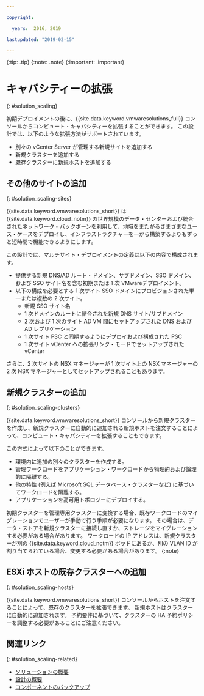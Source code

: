 ```yaml
---

copyright:

  years:  2016, 2019

lastupdated: "2019-02-15"

---
```


{:tip: .tip}
{:note: .note}
{:important: .important}

# キャパシティーの拡張
{: #solution_scaling}

初期デプロイメントの後に、{{site.data.keyword.vmwaresolutions_full}} コンソールからコンピュート・キャパシティーを拡張することができます。 この設計では、以下のような拡張方法がサポートされています。
* 別々の vCenter Server が管理する新規サイトを追加する
* 新規クラスターを追加する
* 既存クラスターに新規ホストを追加する

## その他のサイトの追加
{: #solution_scaling-sites}

{{site.data.keyword.vmwaresolutions_short}} は {{site.data.keyword.cloud_notm}} の世界規模のデータ・センターおよび統合されたネットワーク・バックボーンを利用して、地域をまたがるさまざまなユース・ケースをデプロイし、インフラストラクチャーを一から構築するよりもずっと短時間で機能できるようにします。

この設計では、マルチサイト・デプロイメントの定義は以下の内容で構成されます。
* 提供する新規 DNS/AD ルート・ドメイン、サブドメイン、SSO ドメイン、および SSO サイト名を含む初期または 1 次 VMwareデプロイメント。
* 以下の構成を必要とする 1 次サイト SSO ドメインにプロビジョンされた単一または複数の 2 次サイト。
   * 新規 SSO サイト名
   * 1 次ドメインのルートに結合された新規 DNS サイト/サブドメイン
   * 2 次および 1 次のサイト AD VM 間にセットアップされた DNS および AD レプリケーション
   * 1 次サイト PSC と同期するようにデプロイおよび構成された PSC
   * 1 次サイト vCenter への拡張リンク・モードでセットアップされた vCenter

さらに、2 次サイトの NSX マネージャーが 1 次サイト上の NSX マネージャーの 2 次 NSX マネージャーとしてセットアップされることもあります。

## 新規クラスターの追加
{: #solution_scaling-clusters}

{{site.data.keyword.vmwaresolutions_short}} コンソールから新規クラスターを作成し、新規クラスターに自動的に追加される新規ホストを注文することによって、コンピュート・キャパシティーを拡張することもできます。

この方式によって以下のことができます。
* 環境内に追加の別々のクラスターを作成する。
* 管理ワークロードをアプリケーション・ワークロードから物理的および論理的に隔離する。
* 他の特性 (例えば Microsoft SQL データベース・クラスターなど) に基づいてワークロードを隔離する。
* アプリケーションを高可用トポロジーにデプロイする。

初期クラスターを管理専用クラスターに変換する場合、既存ワークロードのマイグレーションでユーザーが手動で行う手順が必要になります。 その場合は、データ・ストアを新規クラスターに接続し直すか、ストレージをマイグレーションする必要がある場合があります。 ワークロードの IP アドレスは、新規クラスターが別の {{site.data.keyword.cloud_notm}} ポッドにあるか、別の VLAN ID が割り当てられている場合、変更する必要がある場合があります。
{:note}

## ESXi ホストの既存クラスターへの追加
{: #solution_scaling-hosts}

{{site.data.keyword.vmwaresolutions_short}} コンソールからホストを注文することによって、既存のクラスターを拡張できます。  新規ホストはクラスターに自動的に追加されます。 予約要件に基づいて、クラスターの HA 予約ポリシーを調整する必要があることにご注意ください。

## 関連リンク
{: #solution_scaling-related}

* [ソリューションの概要](/docs/services/vmwaresolutions/archiref/solution?topic=vmware-solutions-solution_overview)
* [設計の概要](/docs/services/vmwaresolutions/archiref/solution?topic=vmware-solutions-design_overview)
* [コンポーネントのバックアップ](/docs/services/vmwaresolutions/archiref/solution?topic=vmware-solutions-solution_backingup)
